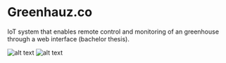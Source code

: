 # Greenhauz.co
IoT system that enables remote control and monitoring of an greenhouse through a web interface (bachelor thesis).

![alt text](https://i.ibb.co/vLPgy4V/arch-sys.png)
![alt text](https://i.ibb.co/tXSrpQB/general.jpg)

